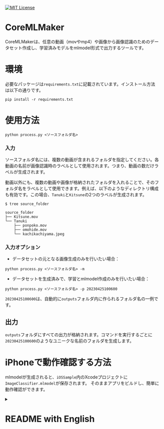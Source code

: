 
[![MIT License](http://img.shields.io/badge/license-MIT-blue.svg?style=flat)](LICENSE)

# CoreMLMaker

CoreMLMakerは、任意の動画（movやmp4）や画像から画像認識のためのデータセット作成し、学習済みモデルをmlmodel形式で出力するツールです。

# 環境

必要なパッケージは`requirements.txt`に記載されています。インストール方法は以下の通りです。

```
pip install -r requirements.txt
```

# 使用方法

```
python process.py <ソースフォルダ名>
```

### 入力

ソースフォルダ名には、複数の動画が含まれるフォルダを指定してください。各動画の名前が画像認識時のラベルとして使用されます。つまり、動画の数だけラベルが生成されます。

動画以外にも、複数の動画や画像が格納されたフォルダを入れることで、そのフォルダ名をラベルとして使用できます。例えば、以下のようなディレクトリ構成も有効です。この場合、`Tanuki`と`Kitsune`の2つのラベルが生成されます。

```
$ tree source_folder

source_folder
├── Kitsune.mov
└── Tanuki
    ├── ponpoko.mov
    ├── omohide.mov
    └── kachikachiyama.jpeg
```

### 入力オプション

* データセットの元となる画像生成のみを行いたい場合：

```
python process.py <ソースフォルダ名> -m
```

* データセットを生成済みで、学習とmlmodel作成のみを行いたい場合：

```
python process.py <ソースフォルダ名> -p 20230425100600
```
`20230425100600`は、自動的に`outputs`フォルダ内に作られるフォルダ名の一例です。


## 出力

`outputs`フォルダにすべての出力が格納されます。コマンドを実行するごとに`20230425100600`のようなユニークな名前のフォルダを生成します。

# iPhoneで動作確認する方法

mlmodelが生成されると、`iOSSample`内のXcodeプロジェクトに`ImageClassifier.mlmodel`が保存されます。
そのままアプリをビルドし、簡単に動作確認ができます。




<details>
  <summary><h1>README with English</h1></summary>

# CoreMLMaker

CoreMLMaker is a tool for creating image recognition datasets from videos (mov or mp4) and outputting the trained model in mlmodel format.

# Environment

The required packages are listed in `requirements.txt`. To install them, use the following command:

```
pip install -r requirements.txt
```

# Usage

```
python process.py <source folder name>
```

### Input

Specify a folder containing multiple videos as the source folder.  
The name of each video will be used as the label during image recognition. In other words, the number of labels generated will be equal to the number of videos.

In addition to videos, you can also use a folder containing multiple videos and images as the label by putting it in the source folder. For example, the following directory structure is also valid. In this case, two labels, `Tanuki` and `Kitsune`, will be generated.

```
$ tree source_folder

source_folder
├── Kitsune.mov
└── Tanuki
    ├── ponpoko.mov
    ├── omohide.mov
    └── kachikachiyama.jpeg
```

### Input Options

* If you only want to generate images for the dataset:

```
python process.py <source folder name> -m
```

* If you have already generated the dataset and only want to perform training and create an mlmodel:

```
python process.py <source folder name> -p 20230425100600
```
`20230425100600` is an example of a folder name automatically created in the `outputs` folder.

## Output

All outputs will be stored in the `outputs` folder. A unique folder name, such as `20230425100600`, will be generated each time the command is executed.

# How to test on an iPhone

Once the mlmodel is generated, the `ImageClassifier.mlmodel` will be saved in the Xcode project within the `iOSSample` folder. You can then build the app and easily test its functionality.

</details>